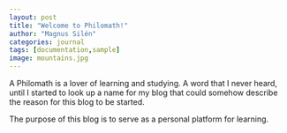 ```yaml
---
layout: post
title: "Welcome to Philomath!"
author: "Magnus Silén"
categories: journal
tags: [documentation,sample]
image: mountains.jpg
---
```


A Philomath is a lover of learning and studying. A word that I never heard, until I started to look up a name for my blog that could somehow describe the reason for this blog to be started.

The purpose of this blog is to serve as a personal platform for learning. 


